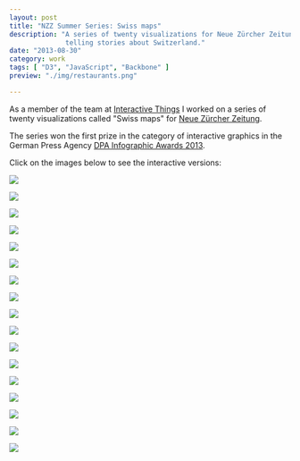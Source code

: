 ```yaml
---
layout: post
title: "NZZ Summer Series: Swiss maps"
description: "A series of twenty visualizations for Neue Zürcher Zeitung 
              telling stories about Switzerland."
date: "2013-08-30"
category: work
tags: [ "D3", "JavaScript", "Backbone" ]
preview: "./img/restaurants.png"

---
```


As a member of the team at <a href="http://interactivethings.com">Interactive Things</a> 
I worked on a series of twenty visualizations called "Swiss maps" for <a href="http://www.nzz.ch/aktuell/inland-sommerserie-schweizer-karten-interaktiv/">Neue Zürcher Zeitung</a>. 

The series won the first prize in the category of interactive graphics in the German Press Agency <a href="http://www.dpa.de/Pressemitteilungen-Detailansic.107+M5d04e3a21eb.0.html">DPA Infographic Awards 2013</a>.

Click on the images below to see the interactive versions: 

[![](./img/restaurants.png)](https://storytelling.nzz.ch/2013/sommerserie/#restaurants)

[![](./img/migration.png)](https://storytelling.nzz.ch/2013/sommerserie/#migration)

[![](./img/strompreise.png)](https://storytelling.nzz.ch/2013/sommerserie/#strompreise)

[![](./img/wald.png)](https://storytelling.nzz.ch/2013/sommerserie/#wald)

[![](./img/porsche.png)](https://storytelling.nzz.ch/2013/sommerserie/#porsche)

[![](./img/distanzen.png)](https://storytelling.nzz.ch/2013/sommerserie/#distanzen)

[![](./img/schweizen.png)](https://storytelling.nzz.ch/2013/sommerserie/#schweizen)

[![](./img/religions.png)](https://storytelling.nzz.ch/2013/sommerserie/#religions)

[![](./img/gliederung.png)](https://storytelling.nzz.ch/2013/sommerserie/#gliederung)

[![](./img/legislative.png)](https://storytelling.nzz.ch/2013/sommerserie/#legislative)

[![](./img/matura.png)](https://storytelling.nzz.ch/2013/sommerserie/#matura)

[![](./img/wohnraum.png)](https://storytelling.nzz.ch/2013/sommerserie/#wohnraum)

[![](./img/polizisten.png)](https://storytelling.nzz.ch/2013/sommerserie/#polizisten)

[![](./img/sbb.png)](https://storytelling.nzz.ch/2013/sommerserie/#sbb)

[![](./img/verkehr.png)](https://storytelling.nzz.ch/2013/sommerserie/#verkehr)

[![](./img/wetter.png)](https://storytelling.nzz.ch/2013/sommerserie/#wetter)

[![](./img/anthems.png)](https://storytelling.nzz.ch/2013/sommerserie/#anthems)
